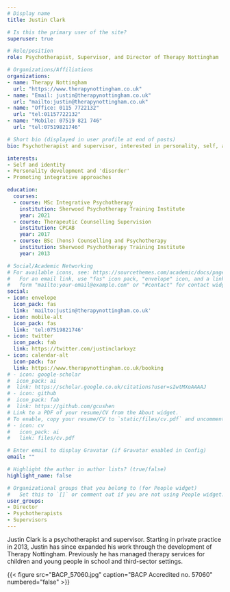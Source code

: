 ```yaml
---
# Display name
title: Justin Clark

# Is this the primary user of the site?
superuser: true

# Role/position
role: Psychotherapist, Supervisor, and Director of Therapy Nottingham

# Organizations/Affiliations
organizations:
- name: Therapy Nottingham
  url: "https://www.therapynottingham.co.uk"
- name: "Email: justin@therapynottingham.co.uk"
  url: "mailto:justin@therapynottingham.co.uk"
- name: "Office: 0115 7722132"
  url: "tel:01157722132"
- name: "Mobile: 07519 821 746"
  url: "tel:07519821746"

# Short bio (displayed in user profile at end of posts)
bio: Psychotherapist and supervisor, interested in personality, self, and identity.

interests:
- Self and identity
- Personality development and 'disorder'
- Promoting integrative approaches

education:
  courses:
  - course: MSc Integrative Psychotherapy
    institution: Sherwood Psychotherapy Training Institute
    year: 2021
  - course: Therapeutic Counselling Supervision
    institution: CPCAB
    year: 2017
  - course: BSc (hons) Counselling and Psychotherapy
    institution: Sherwood Psychotherapy Training Institute
    year: 2013

# Social/Academic Networking
# For available icons, see: https://sourcethemes.com/academic/docs/page-builder/#icons
#   For an email link, use "fas" icon pack, "envelope" icon, and a link in the
#   form "mailto:your-email@example.com" or "#contact" for contact widget.
social:
- icon: envelope
  icon_pack: fas
  link: 'mailto:justin@therapynottingham.co.uk'
- icon: mobile-alt
  icon_pack: fas
  link: 'tel:07519821746'
- icon: twitter
  icon_pack: fab
  link: https://twitter.com/justinclarkxyz
- icon: calendar-alt
  icon-pack: far
  link: https://www.therapynottingham.co.uk/booking
# - icon: google-scholar
#  icon_pack: ai
#  link: https://scholar.google.co.uk/citations?user=sIwtMXoAAAAJ
# - icon: github
#  icon_pack: fab
#  link: https://github.com/gcushen
# Link to a PDF of your resume/CV from the About widget.
# To enable, copy your resume/CV to `static/files/cv.pdf` and uncomment the lines below.
# - icon: cv
#   icon_pack: ai
#   link: files/cv.pdf

# Enter email to display Gravatar (if Gravatar enabled in Config)
email: ""

# Highlight the author in author lists? (true/false)
highlight_name: false

# Organizational groups that you belong to (for People widget)
#   Set this to `[]` or comment out if you are not using People widget.
user_groups:
- Director
- Psychotherapists
- Supervisors
---
```


Justin Clark is a psychotherapist and supervisor.  Starting in private practice in 2013, Justin has since expanded his work through the development of Therapy Nottingham.  Previously he has managed therapy services for children and young people in school and third-sector settings.

{{< figure src="BACP_57060.jpg" caption="BACP Accredited no. 57060" numbered="false" >}}



